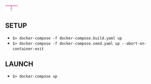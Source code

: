 <img src="Profile.png" width="40" heigth="50"/>

## SETUP
- `$> docker-compose -f docker-compose.build.yaml up`
- `$> docker-compose -f docker-compose.seed.yaml up --abort-on-container-exit`

## LAUNCH
- `$> docker-compose up`

